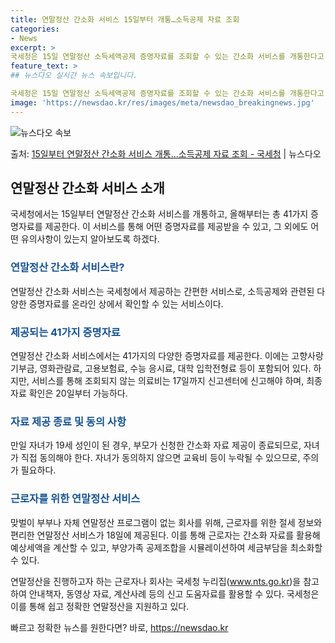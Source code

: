 ```yaml
---
title: 연말정산 간소화 서비스 15일부터 개통…소득공제 자료 조회
categories:
- News
excerpt: >
국세청은 15일 연말정산 소득세액공제 증명자료를 조회할 수 있는 간소화 서비스를 개통한다고 밝혔다. 간소화 …
feature_text: >
## 뉴스다오 실시간 뉴스 속보입니다.

국세청은 15일 연말정산 소득세액공제 증명자료를 조회할 수 있는 간소화 서비스를 개통한다고 밝혔다. 간소화 …
image: 'https://newsdao.kr/res/images/meta/newsdao_breakingnews.jpg'
---
```


![뉴스다오 속보](https://newsdao.kr/res/images/meta/newsdao_breakingnews.jpg)

<p>출처: <a href="https://newsdao.kr/2989" rel="dofollow">15일부터 연말정산 간소화 서비스 개통…소득공제 자료 조회 - 국세청</a> | 뉴스다오</p>

<h2 data-ke-size="size26">연말정산 간소화 서비스 소개</h2>
국세청에서는 15일부터 연말정산 간소화 서비스를 개통하고, 올해부터는 총 41가지 증명자료를 제공한다. 이 서비스를 통해 어떤 증명자료를 제공받을 수 있고, 그 외에도 어떤 유의사항이 있는지 알아보도록 하겠다.

<h3><b><span style="color: #1a5490;">연말정산 간소화 서비스란?</span></b></h3>
연말정산 간소화 서비스는 국세청에서 제공하는 간편한 서비스로, 소득공제와 관련된 다양한 증명자료를 온라인 상에서 확인할 수 있는 서비스이다.

<h3><b><span style="color: #1a5490;">제공되는 41가지 증명자료</span></b></h3>
연말정산 간소화 서비스에서는 41가지의 다양한 증명자료를 제공한다. 이에는 고향사랑기부금, 영화관람료, 고용보험료, 수능 응시료, 대학 입학전형료 등이 포함되어 있다. 하지만, 서비스를 통해 조회되지 않는 의료비는 17일까지 신고센터에 신고해야 하며, 최종 자료 확인은 20일부터 가능하다.

<h3><b><span style="color: #1a5490;">자료 제공 종료 및 동의 사항</span></b></h3>
만일 자녀가 19세 성인이 된 경우, 부모가 신청한 간소화 자료 제공이 종료되므로, 자녀가 직접 동의해야 한다. 자녀가 동의하지 않으면 교육비 등이 누락될 수 있으므로, 주의가 필요하다.

<h3><b><span style="color: #1a5490;">근로자를 위한 연말정산 서비스</span></b></h3>
맞벌이 부부나 자체 연말정산 프로그램이 없는 회사를 위해, 근로자를 위한 절세 정보와 편리한 연말정산 서비스가 18일에 제공된다. 이를 통해 근로자는 간소화 자료를 활용해 예상세액을 계산할 수 있고, 부양가족 공제조합을 시뮬레이션하여 세금부담을 최소화할 수 있다.

연말정산을 진행하고자 하는 근로자나 회사는 국세청 누리집(www.nts.go.kr)을 참고하여 안내책자, 동영상 자료, 계산사례 등의 신고 도움자료를 활용할 수 있다. 국세청은 이를 통해 쉽고 정확한 연말정산을 지원하고 있다. 

빠르고 정확한 뉴스를 원한다면? 바로, <a href="https://newsdao.kr" rel="dofollow">https://newsdao.kr</a>


    
